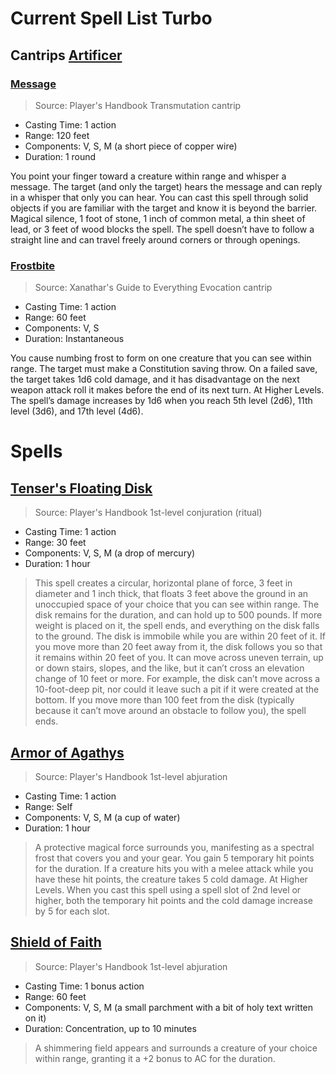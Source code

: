 # Current Spell List Turbo

## Cantrips [Artificer](http://dnd5e.wikidot.com/spells:artificer)
### [Message](http://dnd5e.wikidot.com/spell:message)
> Source: Player's Handbook Transmutation cantrip

+ Casting Time: 1 action
+ Range: 120 feet
+ Components: V, S, M (a short piece of copper wire)
+ Duration: 1 round

You point your finger toward a creature within range and whisper a message. The target (and only the target) hears the message and can reply in a whisper that only you can hear.
You can cast this spell through solid objects if you are familiar with the target and know it is beyond the barrier. Magical silence, 1 foot of stone, 1 inch of common metal, a thin sheet of lead, or 3 feet of wood blocks the spell. The spell doesn’t have to follow a straight line and can travel freely around corners or through openings.

### [Frostbite](http://dnd5e.wikidot.com/spell:frostbite)
> Source: Xanathar's Guide to Everything Evocation cantrip

+ Casting Time: 1 action
+ Range: 60 feet
+ Components: V, S
+ Duration: Instantaneous

You cause numbing frost to form on one creature that you can see within range. The target must make a Constitution saving throw. On a failed save, the target takes 1d6 cold damage, and it has disadvantage on the next weapon attack roll it makes before the end of its next turn.
At Higher Levels. The spell’s damage increases by 1d6 when you reach 5th level (2d6), 11th level (3d6), and 17th level (4d6).

# Spells
## [Tenser's Floating Disk](http://dnd5e.wikidot.com/spell:tensers-floating-disk#:~:text=This%20spell%20creates%20a%20circular,hold%20up%20to%20500%20pounds.)
> Source: Player's Handbook
1st-level conjuration (ritual)

+ Casting Time: 1 action
+ Range: 30 feet
+ Components: V, S, M (a drop of mercury)
+ Duration: 1 hour

> This spell creates a circular, horizontal plane of force, 3 feet in diameter and 1 inch thick, that floats 3 feet above the ground in an unoccupied space of your choice that you can see within range. The disk remains for the duration, and can hold up to 500 pounds. If more weight is placed on it, the spell ends, and everything on the disk falls to the ground.
The disk is immobile while you are within 20 feet of it. If you move more than 20 feet away from it, the disk follows you so that it remains within 20 feet of you. It can move across uneven terrain, up or down stairs, slopes, and the like, but it can’t cross an elevation change of 10 feet or more. For example, the disk can’t move across a 10-foot-deep pit, nor could it leave such a pit if it were created at the bottom.
If you move more than 100 feet from the disk (typically because it can’t move around an obstacle to follow you), the spell ends.

## [Armor of Agathys](http://dnd5e.wikidot.com/spell:armor-of-agathys)
> Source: Player's Handbook 1st-level abjuration

+ Casting Time: 1 action
+ Range: Self
+ Components: V, S, M (a cup of water)
+ Duration: 1 hour

> A protective magical force surrounds you, manifesting as a spectral frost that covers you and your gear. You gain 5 temporary hit points for the duration. If a creature hits you with a melee attack while you have these hit points, the creature takes 5 cold damage.
At Higher Levels. When you cast this spell using a spell slot of 2nd level or higher, both the temporary hit points and the cold damage increase by 5 for each slot.

## [Shield of Faith](http://dnd5e.wikidot.com/spell:shield-of-faith)
> Source: Player's Handbook 1st-level abjuration

+ Casting Time: 1 bonus action
+ Range: 60 feet
+ Components: V, S, M (a small parchment with a bit of holy text written on it)
+ Duration: Concentration, up to 10 minutes

> A shimmering field appears and surrounds a creature of your choice within range, granting it a +2 bonus to AC for the duration.
